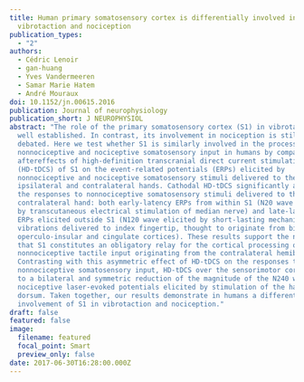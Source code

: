 ```yaml
---
title: Human primary somatosensory cortex is differentially involved in
  vibrotaction and nociception
publication_types:
  - "2"
authors:
  - Cédric Lenoir
  - gan-huang
  - Yves Vandermeeren
  - Samar Marie Hatem
  - André Mouraux
doi: 10.1152/jn.00615.2016
publication: Journal of neurophysiology
publication_short: J NEUROPHYSIOL
abstract: "The role of the primary somatosensory cortex (S1) in vibrotaction is
  well established. In contrast, its involvement in nociception is still
  debated. Here we test whether S1 is similarly involved in the processing of
  nonnociceptive and nociceptive somatosensory input in humans by comparing the
  aftereffects of high-definition transcranial direct current stimulation
  (HD-tDCS) of S1 on the event-related potentials (ERPs) elicited by
  nonnociceptive and nociceptive somatosensory stimuli delivered to the
  ipsilateral and contralateral hands. Cathodal HD-tDCS significantly affected
  the responses to nonnociceptive somatosensory stimuli delivered to the
  contralateral hand: both early-latency ERPs from within S1 (N20 wave elicited
  by transcutaneous electrical stimulation of median nerve) and late-latency
  ERPs elicited outside S1 (N120 wave elicited by short-lasting mechanical
  vibrations delivered to index fingertip, thought to originate from bilateral
  operculo-insular and cingulate cortices). These results support the notion
  that S1 constitutes an obligatory relay for the cortical processing of
  nonnociceptive tactile input originating from the contralateral hemibody.
  Contrasting with this asymmetric effect of HD-tDCS on the responses to
  nonnociceptive somatosensory input, HD-tDCS over the sensorimotor cortex led
  to a bilateral and symmetric reduction of the magnitude of the N240 wave of
  nociceptive laser-evoked potentials elicited by stimulation of the hand
  dorsum. Taken together, our results demonstrate in humans a differential
  involvement of S1 in vibrotaction and nociception."
draft: false
featured: false
image:
  filename: featured
  focal_point: Smart
  preview_only: false
date: 2017-06-30T16:28:00.000Z
---
```

